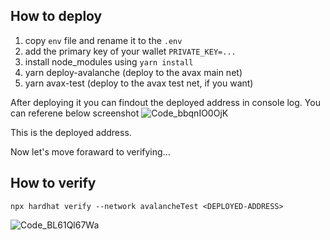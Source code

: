 ## How to deploy

1. copy `env` file and rename it to the `.env`
2. add the primary key of your wallet `PRIVATE_KEY=...`
3. install node_modules using `yarn install`
4. yarn deploy-avalanche (deploy to the avax main net)
5. yarn avax-test (deploy to the avax test net, if you want)

After deploying it you can findout the deployed address in console log.
You can referene below screenshot
![Code_bbqnIO0OjK](https://user-images.githubusercontent.com/94333672/175842143-f6f5a351-3f12-4d28-bb39-8897d13f436f.png)

This is the deployed address.

Now let's move foraward to verifying...

## How to verify

`npx hardhat verify --network avalancheTest <DEPLOYED-ADDRESS>`

![Code_BL61Ql67Wa](https://user-images.githubusercontent.com/94333672/175842534-d070d957-af35-4025-9562-49b44ded34dd.png)
